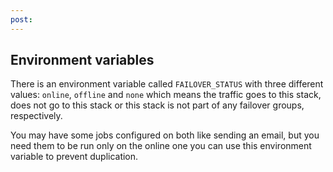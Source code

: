 ```yaml
---
post: 
---
```


## Environment variables

There is an environment variable called `FAILOVER_STATUS` with three different values: `online`, `offline` and `none` which means the traffic goes to this stack, does not go to this stack or this stack is not part of any failover groups, respectively.

You may have some jobs configured on both like sending an email, but you need them to be run only on the online one you can use this environment variable to prevent duplication.
